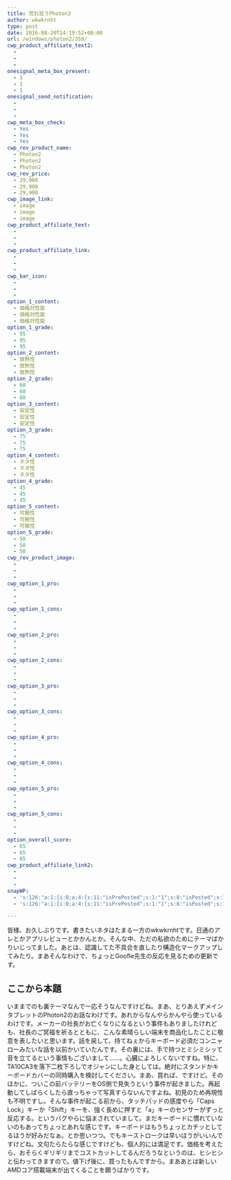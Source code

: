 ```yaml
---
title: 荒れ狂うPhoton2
author: wkwkrnht
type: post
date: 2016-08-20T14:19:52+00:00
url: /windows/photon2/359/
cwp_product_affiliate_text2:
  - 
  - 
  - 
onesignal_meta_box_present:
  - 1
  - 1
  - 1
onesignal_send_notification:
  - 
  - 
  - 
cwp_meta_box_check:
  - Yes
  - Yes
  - Yes
cwp_rev_product_name:
  - Photon2
  - Photon2
  - Photon2
cwp_rev_price:
  - 29,900
  - 29,900
  - 29,900
cwp_image_link:
  - image
  - image
  - image
cwp_product_affiliate_text:
  - 
  - 
  - 
cwp_product_affiliate_link:
  - 
  - 
  - 
cwp_bar_icon:
  - 
  - 
  - 
option_1_content:
  - 価格対性能
  - 価格対性能
  - 価格対性能
option_1_grade:
  - 95
  - 95
  - 95
option_2_content:
  - 放熱性
  - 放熱性
  - 放熱性
option_2_grade:
  - 60
  - 60
  - 60
option_3_content:
  - 安定性
  - 安定性
  - 安定性
option_3_grade:
  - 75
  - 75
  - 75
option_4_content:
  - ネタ性
  - ネタ性
  - ネタ性
option_4_grade:
  - 45
  - 45
  - 45
option_5_content:
  - 可搬性
  - 可搬性
  - 可搬性
option_5_grade:
  - 50
  - 50
  - 50
cwp_rev_product_image:
  - 
  - 
  - 
cwp_option_1_pro:
  - 
  - 
  - 
cwp_option_1_cons:
  - 
  - 
  - 
cwp_option_2_pro:
  - 
  - 
  - 
cwp_option_2_cons:
  - 
  - 
  - 
cwp_option_3_pro:
  - 
  - 
  - 
cwp_option_3_cons:
  - 
  - 
  - 
cwp_option_4_pro:
  - 
  - 
  - 
cwp_option_4_cons:
  - 
  - 
  - 
cwp_option_5_pro:
  - 
  - 
  - 
cwp_option_5_cons:
  - 
  - 
  - 
option_overall_score:
  - 65
  - 65
  - 65
cwp_product_affiliate_link2:
  - 
  - 
  - 
snapWP:
  - 's:126:"a:1:{i:0;a:4:{s:11:"isPrePosted";s:1:"1";s:8:"isPosted";s:1:"1";s:4:"pgID";s:3:"649";s:5:"pDate";s:19:"2016-11-03 10:04:17";}}";'
  - 's:126:"a:1:{i:0;a:4:{s:11:"isPrePosted";s:1:"1";s:8:"isPosted";s:1:"1";s:4:"pgID";s:3:"649";s:5:"pDate";s:19:"2016-11-03 10:04:17";}}";'

---
```

皆様、お久しぶりです。書きたいネタはたまる一方のwkwkrnhtです。日通のアレとかアプリレビューとかかんとか。そんな中、ただの私欲のためにテーマばかりいじってました。あとは、認識してた不具合を直したり構造化マークアップしてみたり。まあそんなわけで、ちょっとGoofle先生の反応を見るための更新です。

## ここから本題

いままでのも裏テーマなんで一応そうなんですけどね。まあ、とりあえずメインタブレットのPhoton2のお話なわけです。あれからなんやらかんやら使っているわけです。メーカーの社長がお亡くなりになるという事件もありましたけれども、社長のご冥福を祈るとともに、こんな素晴らしい端末を商品化したことに敬意を表したいと思います。話を戻して、持てねぇからキーボード必須だコンニャローみたいな話を以前かいていたんです。その裏には、手で持つとミシミシッて音を立てるという事情もございまして……。心臓によろしくないですね。特に、TA10CA3を落下二枚下ろしでオジャンにした身としては。絶対にスタンドかキーボードカバーの同時購入を検討してください。まあ、買れば、ですけど。そのほかに、ついこの前バッテリーをOS側で見失うという事件が起きました。再起動してしばらくしたら直っちゃって写真すらないんですよね。初見のため再現性も不明ですし。そんな事件が起こる前から、タッチパッドの感度やら「Caps Lock」キーか「Shift」キーを、強く長めに押すと「a」キーのセンサーがずっと反応する。というバグやらに悩まされていまして。まだキーボードに慣れていないのもあってちょっとあれな感じです。キーボードはもうちょっとカチッとしてるほうが好みだなぁ。とか思いつつ。でもキーストロークは早いほうがいいんですけどね。文句たらたらな感じですけども、個人的には満足です。価格を考えたら、おそらくギリギリまでコストカットしてるんだろうなというのは、ヒシヒシと伝わってきますので。値下げ後に、買ったもんですから。まああとは新しいAMDコア搭載端末が出てくることを願うばかりです。